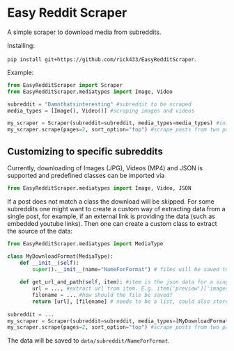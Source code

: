 # Easy Reddit Scraper

A simple scraper to download media from subreddits.

Installing:

`pip install git+https://github.com/rick433/EasyRedditScraper`.

Example:

```python 
from EasyRedditScraper import Scraper
from EasyRedditScraper.mediatypes import Image, Video

subreddit = "Damnthatsinteresting" #subreddit to be scraped
media_types = [Image(), Video()] #scraping images and videos

my_scraper = Scraper(subreddit=subreddit, media_types=media_types) #initialize the scraper
my_scraper.scrape(pages=2, sort_option="top") #scrape posts from two pages of top posts

``` 

## Customizing to specific subreddits

Currently, downloading of Images (JPG), Videos (MP4) and JSON is supported and predefined classes can be imported via

```python 
from EasyRedditScraper.mediatypes import Image, Video, JSON
``` 

If a post does not match a class the download will be skipped. For some subreddits one might want to create a custom way
of extracting data from a single post, for example, if an external link is providing the data (such as embedded youtube
links). Then one can create a custom class to extract the source of the data:

```python 
from EasyRedditScraper.mediatypes import MediaType

class MyDownloadFormat(MediaType):
    def __init__(self):
        super().__init__(name="NameForFormat") # files will be saved to data/name
        
    def get_url_and_path(self, item): #item is the json data for a single post
        url = ..., #extract url from item. E.g. item['preview']['images'][0]['source']['url']
        filename = ... #how should the file be saved? 
        return [url], [filename] # needs to be a list, could also store multuple items 
        
subreddit = ...
my_scraper = Scraper(subreddit=subreddit, media_types=[MyDownloadFormat()]) #initialize the scraper
my_scraper.scrape(pages=2, sort_option="top") #scrape posts from two pages of top posts if possible
``` 

The data will be saved to `data/subreddit/NameForFormat`.


